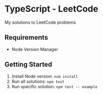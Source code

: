# TypeScript - LeetCode

My solutions to LeetCode problems

## Requirements

* Node Version Manager

## Getting Started

1. Install Node version: `nvm install`
2. Run all solutions: `npm test`
3. Run specific solution: `npm test -- example`
